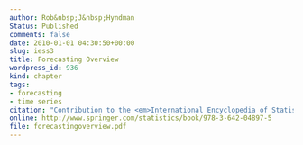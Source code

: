 ```yaml
---
author: Rob&nbsp;J&nbsp;Hyndman
Status: Published
comments: false
date: 2010-01-01 04:30:50+00:00
slug: iess3
title: Forecasting Overview
wordpress_id: 936
kind: chapter
tags:
- forecasting
- time series
citation: "Contribution to the <em>International Encyclopedia of Statistical Science</em>, ed. Miodrag Lovric, Springer. pp.536-539"
online: http://www.springer.com/statistics/book/978-3-642-04897-5
file: forecastingoverview.pdf
---
```


